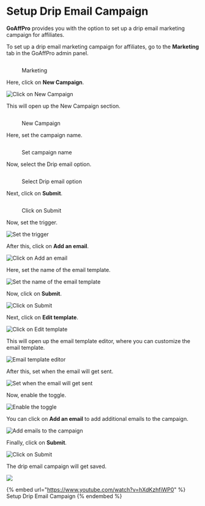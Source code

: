 # Setup Drip Email Campaign

**GoAffPro** provides you with the option to set up a drip email marketing campaign for affiliates.

To set up a drip email marketing campaign for affiliates, go to the **Marketing** tab in the GoAffPro admin panel.

<figure><img src="../../.gitbook/assets/image (69).png" alt=""><figcaption><p>Marketing</p></figcaption></figure>

Here, click on **New Campaign**.&#x20;

![Click on New Campaign](<../../.gitbook/assets/Screenshot 2022-07-19 031921.png>)

This will open up the New Campaign section.

<figure><img src="../../.gitbook/assets/image (3632).png" alt=""><figcaption><p>New Campaign</p></figcaption></figure>

Here, set the campaign name.

<figure><img src="../../.gitbook/assets/Screenshot 2024-10-07 153147 (1).png" alt=""><figcaption><p>Set campaign name</p></figcaption></figure>

Now, select the Drip email option.

<figure><img src="../../.gitbook/assets/Screenshot 2024-10-07 153224.png" alt=""><figcaption><p>Select Drip email option</p></figcaption></figure>

Next, click on **Submit**.

<figure><img src="../../.gitbook/assets/Screenshot 2024-10-07 153239.png" alt=""><figcaption><p>Click on Submit</p></figcaption></figure>

Now, set the trigger.

![Set the trigger](<../../.gitbook/assets/Screenshot 2022-07-19 033322.png>)

After this, click on **Add an email**.

![Click on Add an email](<../../.gitbook/assets/Screenshot 2022-07-19 033448.png>)

Here, set the name of the email template.&#x20;

![Set the name of the email template](<../../.gitbook/assets/Screenshot 2022-07-19 033612.png>)

Now, click on **Submit**.

![Click on Submit](<../../.gitbook/assets/Screenshot 2022-07-19 033751.png>)

Next, click on **Edit template**.

![Click on Edit template](<../../.gitbook/assets/Screenshot 2022-07-19 033859.png>)

This will open up the email template editor, where you can customize the email template.

![Email template editor](<../../.gitbook/assets/image (1146).png>)

After this, set when the email will get sent.&#x20;

![Set when the email will get sent](<../../.gitbook/assets/Screenshot 2022-07-19 034145.png>)

Now, enable the toggle.&#x20;

![Enable the toggle](<../../.gitbook/assets/Screenshot 2022-07-19 034451.png>)

You can click on **Add an email** to add additional emails to the campaign.

![Add emails to the campaign](<../../.gitbook/assets/Screenshot 2022-07-19 034613 (1).png>)

Finally, click on **Submit**.

![Click on Submit](<../../.gitbook/assets/Screenshot 2022-07-19 034613.png>)

The drip email campaign will get saved.

![](<../../.gitbook/assets/image (1641).png>)

{% embed url="https://www.youtube.com/watch?v=hXdKzhfiWP0" %}
Setup Drip Email Campaign
{% endembed %}
